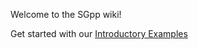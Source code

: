 Welcome to the SGpp wiki!

Get started with our [Introductory Examples](https://github.com/SGpp/SGpp/wiki/Introductory-Examples)
